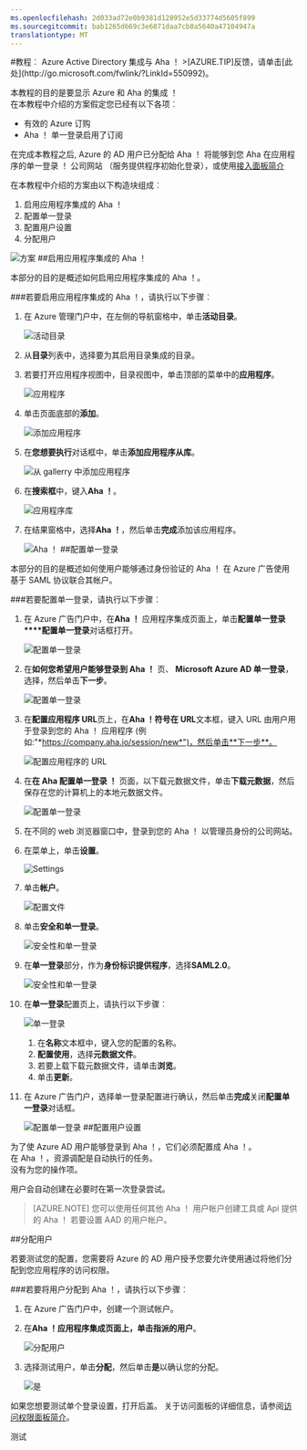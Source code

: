 ```yaml
---
ms.openlocfilehash: 2d033ad72e0b9381d128952e5d33774d5605f899
ms.sourcegitcommit: bab1265d669c3e6871daa7cb8a5640a47104947a
translationtype: MT
---
```

<properties pageTitle="教程︰ Azure Active Directory 集成与 Aha ！ |Microsoft Azure" description="了解如何使用 Aha ！ Azure Active Directory 以启用单一登录，具有自动化的资源调配和更多。" services="active-directory" authors="MarkusVi"  documentationCenter="na" manager="stevenpo"/>
<tags ms.service="active-directory" ms.devlang="na" ms.topic="article" ms.tgt_pltfrm="na" ms.workload="identity" ms.date="08/01/2015" ms.author="markvi" />
#教程︰ Azure Active Directory 集成与 Aha ！
>[AZURE.TIP]反馈，请单击[此处](http://go.microsoft.com/fwlink/?LinkId=550992)。

本教程的目的是要显示 Azure 和 Aha 的集成 ！  
在本教程中介绍的方案假定您已经有以下各项︰

-   有效的 Azure 订购
-   Aha ！ 单一登录启用了订阅

在完成本教程之后, Azure 的 AD 用户已分配给 Aha ！ 将能够到您 Aha 在应用程序的单一登录 ！ 公司网站 （服务提供程序初始化登录），或使用[接入面板简介](https://msdn.microsoft.com/library/dn308586)

在本教程中介绍的方案由以下构造块组成︰

1.  启用应用程序集成的 Aha ！
2.  配置单一登录
3.  配置用户设置
4.  分配用户

![方案](./media/active-directory-saas-aha-tutorial/IC798944.png "Scenario")
##启用应用程序集成的 Aha ！

本部分的目的是概述如何启用应用程序集成的 Aha ！。

###若要启用应用程序集成的 Aha ！，请执行以下步骤︰

1.  在 Azure 管理门户中，在左侧的导航窗格中，单击**活动目录**。

    ![活动目录](./media/active-directory-saas-aha-tutorial/IC700993.png "Active Directory")

2.  从**目录**列表中，选择要为其启用目录集成的目录。

3.  若要打开应用程序视图中，目录视图中，单击顶部的菜单中的**应用程序**。

    ![应用程序](./media/active-directory-saas-aha-tutorial/IC700994.png "Applications")

4.  单击页面底部的**添加**。

    ![添加应用程序](./media/active-directory-saas-aha-tutorial/IC749321.png "Add application")

5.  在**您想要执行**对话框中，单击**添加应用程序从库**。

    ![从 gallerry 中添加应用程序](./media/active-directory-saas-aha-tutorial/IC749322.png "Add an application from gallerry")

6.  在**搜索框**中，键入**Aha ！**。

    ![应用程序库](./media/active-directory-saas-aha-tutorial/IC798945.png "Application Gallery")

7.  在结果窗格中，选择**Aha ！**，然后单击**完成**添加该应用程序。

    ![Aha ！](./media/active-directory-saas-aha-tutorial/IC802746.png "Aha!")
##配置单一登录

本部分的目的是概述如何使用户能够通过身份验证的 Aha ！ 在 Azure 广告使用基于 SAML 协议联合其帐户。

###若要配置单一登录，请执行以下步骤︰

1.  在 Azure 广告门户中，在**Aha ！** 应用程序集成页面上，单击**配置单一登录****配置单一登录**对话框打开。

    ![配置单一登录](./media/active-directory-saas-aha-tutorial/IC798946.png "Configure Single Sign-On")

2.  在**如何您希望用户能够登录到 Aha ！** 页、 **Microsoft Azure AD 单一登录**，选择，然后单击**下一步**。

    ![配置单一登录](./media/active-directory-saas-aha-tutorial/IC798947.png "Configure Single Sign-On")

3.  在**配置应用程序 URL**页上，在**Aha ！符号在 URL**文本框，键入 URL 由用户用于登录到您的 Aha ！ 应用程序 (例如:"*https://company.aha.io/session/new*")，然后单击**下一步**。

    ![配置应用程序的 URL](./media/active-directory-saas-aha-tutorial/IC798948.png "Configure App URL")

4.  在**在 Aha 配置单一登录 ！** 页面，以下载元数据文件，单击**下载元数据**，然后保存在您的计算机上的本地元数据文件。

    ![配置单一登录](./media/active-directory-saas-aha-tutorial/IC798949.png "Configure Single Sign-On")

5.  在不同的 web 浏览器窗口中，登录到您的 Aha ！ 以管理员身份的公司网站。

6.  在菜单上，单击**设置**。

    ![Settings](./media/active-directory-saas-aha-tutorial/IC798950.png "Settings")

7.  单击**帐户**。

    ![配置文件](./media/active-directory-saas-aha-tutorial/IC798951.png "Profile")

8.  单击**安全和单一登录**。

    ![安全性和单一登录](./media/active-directory-saas-aha-tutorial/IC798952.png "Security and single sign-on")

9.  在**单一登录**部分，作为**身份标识提供程序**，选择**SAML2.0**。

    ![安全性和单一登录](./media/active-directory-saas-aha-tutorial/IC798953.png "Security and single sign-on")

10. 在**单一登录**配置页上，请执行以下步骤︰

    ![单一登录](./media/active-directory-saas-aha-tutorial/IC798954.png "Single Sign-On")

    1.  在**名称**文本框中，键入您的配置的名称。
    2.  **配置使用**，选择**元数据文件**。
    3.  若要上载下载元数据文件，请单击**浏览**。
    4.  单击**更新**。

11. 在 Azure 广告门户，选择单一登录配置进行确认，然后单击**完成**关闭**配置单一登录**对话框。

    ![配置单一登录](./media/active-directory-saas-aha-tutorial/IC798955.png "Configure Single Sign-On")
##配置用户设置

为了使 Azure AD 用户能够登录到 Aha ！，它们必须配置成 Aha ！。  
在 Aha ！，资源调配是自动执行的任务。  
没有为您的操作项。
  
用户会自动创建在必要时在第一次登录尝试。

>[AZURE.NOTE] 您可以使用任何其他 Aha ！ 用户帐户创建工具或 Api 提供的 Aha ！ 若要设置 AAD 的用户帐户。

##分配用户

若要测试您的配置，您需要将 Azure 的 AD 用户授予您要允许使用通过将他们分配到您应用程序的访问权限。

###若要将用户分配到 Aha ！，请执行以下步骤︰

1.  在 Azure 广告门户中，创建一个测试帐户。

2.  在**Aha ！**应用程序集成页面上，单击**指派的用户**。

    ![分配用户](./media/active-directory-saas-aha-tutorial/IC798956.png "Assign Users")

3.  选择测试用户，单击**分配**，然后单击**是**以确认您的分配。

    ![是](./media/active-directory-saas-aha-tutorial/IC767830.png "Yes")

如果您想要测试单个登录设置，打开后盖。 关于访问面板的详细信息，请参阅[访问权限面板简介](https://msdn.microsoft.com/library/dn308586)。

测试
